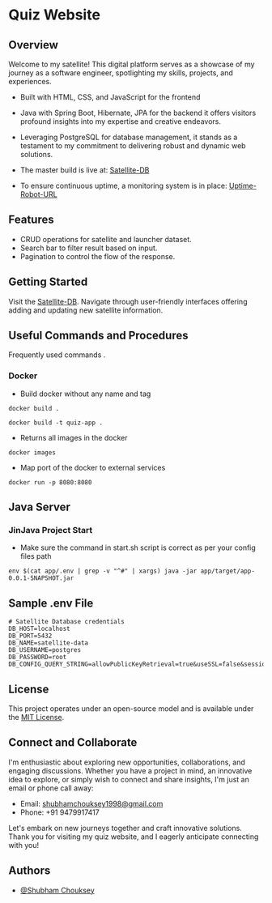 
# Quiz Website

## Overview


Welcome to my satellite! This digital platform serves as a showcase of my journey as a software engineer, spotlighting my skills, projects, and experiences. 
- Built with HTML, CSS, and JavaScript for the frontend 
- Java with Spring Boot, Hibernate, JPA  for the backend it offers visitors profound insights into my expertise and creative endeavors. 
- Leveraging PostgreSQL for database management, it stands as a testament to my commitment to delivering robust and dynamic web solutions.

- The master build is live at: [Satellite-DB](https://satellites.onrender.com/)
- To ensure continuous uptime, a monitoring system is in place: [Uptime-Robot-URL](https://uptimerobot.com/dashboard)




## Features

- CRUD operations for satellite and launcher dataset.
- Search bar to filter result based on input.
- Pagination to control the flow of the response.


## Getting Started

Visit the [Satellite-DB](https://quiz-website-g8d7.onrender.com/). Navigate through user-friendly interfaces offering adding and updating new satellite information.




## Useful Commands and Procedures

Frequently used commands .


### Docker 

*  Build docker without any name and tag  
```shell script
docker build .
```
```shell script
docker build -t quiz-app .
```

*  Returns all images in the docker
```shell script
docker images
```
*  Map port of the docker to external services
```shell script
docker run -p 8080:8080
```


## Java Server 

### JinJava Project Start


* Make sure the command in start.sh script is correct as per your config files path
```shell script
env $(cat app/.env | grep -v "^#" | xargs) java -jar app/target/app-0.0.1-SNAPSHOT.jar
```


## Sample .env File
```shell script
# Satellite Database credentials
DB_HOST=localhost
DB_PORT=5432
DB_NAME=satellite-data
DB_USERNAME=postgres
DB_PASSWORD=root
DB_CONFIG_QUERY_STRING=allowPublicKeyRetrieval=true&useSSL=false&sessionVariables=sql_mode='NO_ENGINE_SUBSTITUTION'&jdbcCompliantTruncation=false&createDatabaseIfNotExist=true
```

## License

This project operates under an open-source model and is available under the [MIT License](LICENSE).

## Connect and Collaborate

I'm enthusiastic about exploring new opportunities, collaborations, and engaging discussions. Whether you have a project in mind, an innovative idea to explore, or simply wish to connect and share insights, I'm just an email or phone call away:

- Email: shubhamchouksey1998@gmail.com
- Phone: +91 9479917417

Let's embark on new journeys together and craft innovative solutions. Thank you for visiting my quiz website, and I eagerly anticipate connecting with you!



## Authors

- [@Shubham Chouksey](https://github.com/ShubhamChouksey123)

